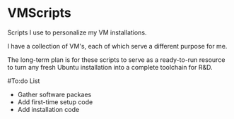 # VMScripts
Scripts I use to personalize my VM installations.

I have a collection of VM's, each of which serve a different purpose for me.

The long-term plan is for these scripts to serve as a ready-to-run resource to
turn any fresh Ubuntu installation into a complete toolchain for R&D. 

#To:do List

- Gather software packaes
- Add first-time setup code
- Add installation code